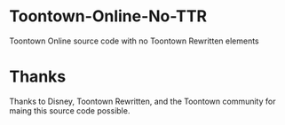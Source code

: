 # Toontown-Online-No-TTR
Toontown Online source code with no Toontown Rewritten elements

# Thanks
Thanks to Disney, Toontown Rewritten, and the Toontown community for maing this source code possible.
